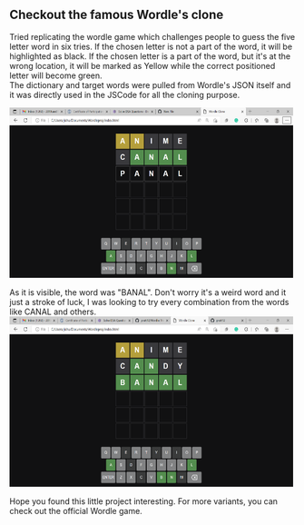 ## Checkout the famous Wordle's clone
Tried replicating the wordle game which challenges people to guess the five letter word in six tries. If the chosen letter is not a part of the word, it will be highlighted as black.
If the chosen letter is a part of the word, but it's at the wrong location, it will be marked as Yellow while the correct positioned letter will become green.<br/>
The dictionary and target words were pulled from Wordle's JSON itself and it was directly used in the JSCode for all the cloning purpose. 

<img src="https://github.com/pratt12/Wordle/blob/main/Demos1.png" width="500" height="300"/> <br/>

As it is visible, the word was "BANAL". Don't worry it's a weird word and it just a stroke of luck, I was looking to try every combination from the words like CANAL and others. 
<img src="https://github.com/pratt12/Wordle/blob/main/Demo_2.png" width="500" height="300"/> <br/>

Hope you found this little project interesting. For more variants, you can check out the official Wordle game.
